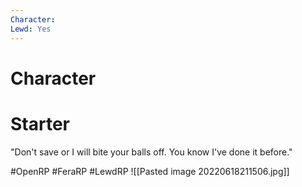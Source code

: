 ```yaml
---
Character: 
Lewd: Yes
---
```

# Character


# Starter
"Don't save or I will bite your balls off. You know I've done it before."

  

#OpenRP #FeraRP #LewdRP 
![[Pasted image 20220618211506.jpg]]